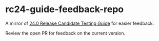# rc24-guide-feedback-repo

A mirror of [24.0 Release Candidate Testing Guide](https://github.com/bitcoin-core/bitcoin-devwiki/wiki/24.0-Release-Candidate-Testing-Guide) for easier feedback.

Review the open PR for feedback on the current version.
